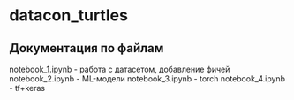 # datacon_turtles

## Документация по файлам

notebook_1.ipynb - работа с датасетом, добавление фичей
notebook_2.ipynb - ML-модели
notebook_3.ipynb - torch
notebook_4.ipynb - tf+keras
